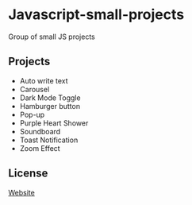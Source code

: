 # Javascript-small-projects
Group of small JS projects

## Projects
- Auto write text
- Carousel
- Dark Mode Toggle
- Hamburger button
- Pop-up
- Purple Heart Shower
- Soundboard
- Toast Notification
- Zoom Effect
   


## License
[Website](https://js-c29878.netlify.app/)
